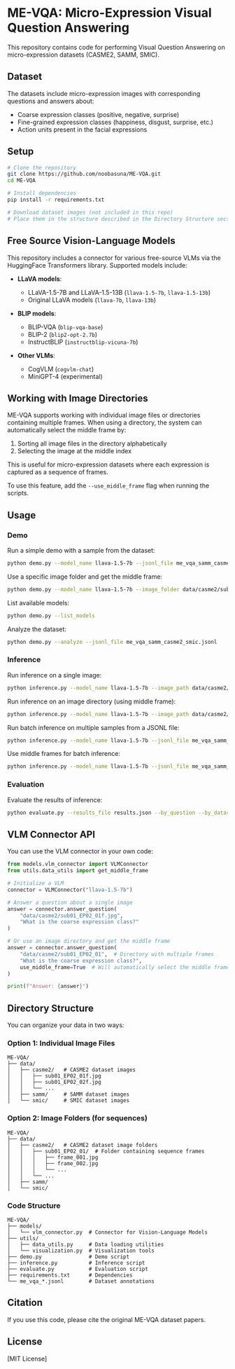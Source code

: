 # ME-VQA: Micro-Expression Visual Question Answering

This repository contains code for performing Visual Question Answering on micro-expression datasets (CASME2, SAMM, SMIC).

## Dataset
The datasets include micro-expression images with corresponding questions and answers about:
- Coarse expression classes (positive, negative, surprise)
- Fine-grained expression classes (happiness, disgust, surprise, etc.)
- Action units present in the facial expressions

## Setup

```bash
# Clone the repository
git clone https://github.com/noobasuna/ME-VQA.git
cd ME-VQA

# Install dependencies
pip install -r requirements.txt

# Download dataset images (not included in this repo)
# Place them in the structure described in the Directory Structure section
```

## Free Source Vision-Language Models

This repository includes a connector for various free-source VLMs via the HuggingFace Transformers library. Supported models include:

- **LLaVA models**: 
  - LLaVA-1.5-7B and LLaVA-1.5-13B (`llava-1.5-7b`, `llava-1.5-13b`)
  - Original LLaVA models (`llava-7b`, `llava-13b`)

- **BLIP models**: 
  - BLIP-VQA (`blip-vqa-base`)
  - BLIP-2 (`blip2-opt-2.7b`)
  - InstructBLIP (`instructblip-vicuna-7b`)

- **Other VLMs**:
  - CogVLM (`cogvlm-chat`)
  - MiniGPT-4 (experimental)

## Working with Image Directories

ME-VQA supports working with individual image files or directories containing multiple frames. When using a directory, the system can automatically select the middle frame by:

1. Sorting all image files in the directory alphabetically
2. Selecting the image at the middle index

This is useful for micro-expression datasets where each expression is captured as a sequence of frames.

To use this feature, add the `--use_middle_frame` flag when running the scripts.

## Usage

### Demo

Run a simple demo with a sample from the dataset:

```bash
python demo.py --model_name llava-1.5-7b --jsonl_file me_vqa_samm_casme2_smic.jsonl --data_dir data
```

Use a specific image folder and get the middle frame:

```bash
python demo.py --model_name llava-1.5-7b --image_folder data/casme2/sub01_EP02_01 --question "What is the coarse expression class?" --use_middle_frame
```

List available models:

```bash
python demo.py --list_models
```

Analyze the dataset:

```bash
python demo.py --analyze --jsonl_file me_vqa_samm_casme2_smic.jsonl
```

### Inference

Run inference on a single image:

```bash
python inference.py --model_name llava-1.5-7b --image_path data/casme2/sub01_EP02_01f.jpg --question "What is the coarse expression class?"
```

Run inference on an image directory (using middle frame):

```bash
python inference.py --model_name llava-1.5-7b --image_path data/casme2/sub01_EP02_01 --question "What is the coarse expression class?" --use_middle_frame
```

Run batch inference on multiple samples from a JSONL file:

```bash
python inference.py --model_name llava-1.5-7b --jsonl_file me_vqa_samm_casme2_smic.jsonl --data_dir data --max_samples 10
```

Use middle frames for batch inference:

```bash
python inference.py --model_name llava-1.5-7b --jsonl_file me_vqa_samm_casme2_smic.jsonl --data_dir data --max_samples 10 --use_middle_frame
```

### Evaluation

Evaluate the results of inference:

```bash
python evaluate.py --results_file results.json --by_question --by_dataset
```

## VLM Connector API

You can use the VLM connector in your own code:

```python
from models.vlm_connector import VLMConnector
from utils.data_utils import get_middle_frame

# Initialize a VLM
connector = VLMConnector("llava-1.5-7b")

# Answer a question about a single image
answer = connector.answer_question(
    "data/casme2/sub01_EP02_01f.jpg",
    "What is the coarse expression class?"
)

# Or use an image directory and get the middle frame
answer = connector.answer_question(
    "data/casme2/sub01_EP02_01",  # Directory with multiple frames
    "What is the coarse expression class?",
    use_middle_frame=True  # Will automatically select the middle frame
)

print(f"Answer: {answer}")
```

## Directory Structure

You can organize your data in two ways:

### Option 1: Individual Image Files

```
ME-VQA/
├── data/
│   ├── casme2/   # CASME2 dataset images
│   │   ├── sub01_EP02_01f.jpg
│   │   ├── sub01_EP02_02f.jpg
│   │   └── ...
│   ├── samm/     # SAMM dataset images
│   └── smic/     # SMIC dataset images
```

### Option 2: Image Folders (for sequences)

```
ME-VQA/
├── data/
│   ├── casme2/   # CASME2 dataset image folders
│   │   ├── sub01_EP02_01/  # Folder containing sequence frames
│   │   │   ├── frame_001.jpg
│   │   │   ├── frame_002.jpg
│   │   │   └── ...
│   │   └── ...
│   ├── samm/
│   └── smic/
```

### Code Structure

```
ME-VQA/
├── models/
│   └── vlm_connector.py  # Connector for Vision-Language Models
├── utils/
│   ├── data_utils.py     # Data loading utilities
│   └── visualization.py  # Visualization tools
├── demo.py               # Demo script
├── inference.py          # Inference script
├── evaluate.py           # Evaluation script
├── requirements.txt      # Dependencies
└── me_vqa_*.jsonl        # Dataset annotations
```

## Citation

If you use this code, please cite the original ME-VQA dataset papers.

## License

[MIT License] 

